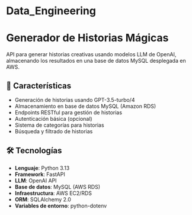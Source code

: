 # Data_Engineering
# Generador de Historias Mágicas

API para generar historias creativas usando modelos LLM de OpenAI, almacenando los resultados en una base de datos MySQL desplegada en AWS.

## 🚀 Características
- Generación de historias usando GPT-3.5-turbo/4
- Almacenamiento en base de datos MySQL (Amazon RDS)
- Endpoints RESTful para gestión de historias
- Autenticación básica (opcional)
- Sistema de categorías para historias
- Búsqueda y filtrado de historias

## 🛠 Tecnologías
- **Lenguaje**: Python 3.13
- **Framework**: FastAPI
- **LLM**: OpenAI API
- **Base de datos**: MySQL (AWS RDS)
- **Infraestructura**: AWS EC2/RDS
- **ORM**: SQLAlchemy 2.0
- **Variables de entorno**: python-dotenv


